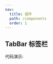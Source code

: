 ```yaml
---
nav:
  title: 组件
  path: /components
  order: 1
---
```


## TabBar 标签栏

代码演示:

<code src="./demo/basic.jsx" />

<API></API>
